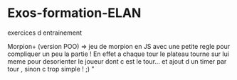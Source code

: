 # Exos-formation-ELAN
exercices d entrainement <br>
<p>Morpion+ (version POO) => jeu de morpion en JS avec une petite regle pour compliquer un peu la partie !
  En effet a chaque tour le plateau tourne sur lui meme pour desorienter le joueur dont c est le tour... et ajout d un timer par tour , sinon c trop simple ! ;) "</p>

